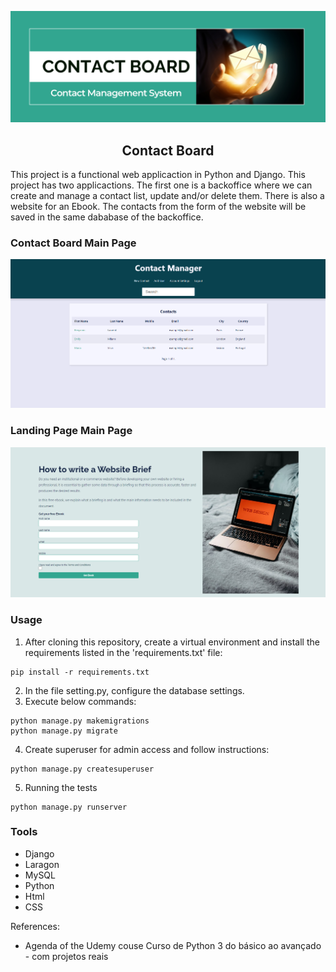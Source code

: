 ![Contact Board Banner Image](/landingpage/static/landingpage/images/github_header.png)
<h2 align='center'>Contact Board</h2>

This project is a functional web applicaction in Python and Django. This project has two applicactions. The first one is a backoffice where we can create and manage a contact list, update and/or delete them. There is also a website for an Ebook. The contacts from the form of the website will be saved in the same dababase of the backoffice.

### Contact Board Main Page
![Contact Board main Image](/landingpage/static/landingpage/images/contact_manager.png)

### Landing Page Main Page
![Landingpage main Image](/landingpage/static/landingpage/images/landingpage.png)


### Usage

1. After cloning this repository, create a virtual environment and install the requirements listed in the 'requirements.txt' file:

```
pip install -r requirements.txt
```

2. In the file setting.py, configure the database settings.
3. Execute below commands:

```
python manage.py makemigrations
python manage.py migrate
```

4. Create superuser for admin access and follow instructions:

```
python manage.py createsuperuser
```

5. Running the tests
   
```
python manage.py runserver
```

### Tools
+ Django
+ Laragon
+ MySQL
+ Python
+ Html
+ CSS

References:
+ Agenda of the Udemy couse Curso de Python 3 do básico ao avançado - com projetos reais
